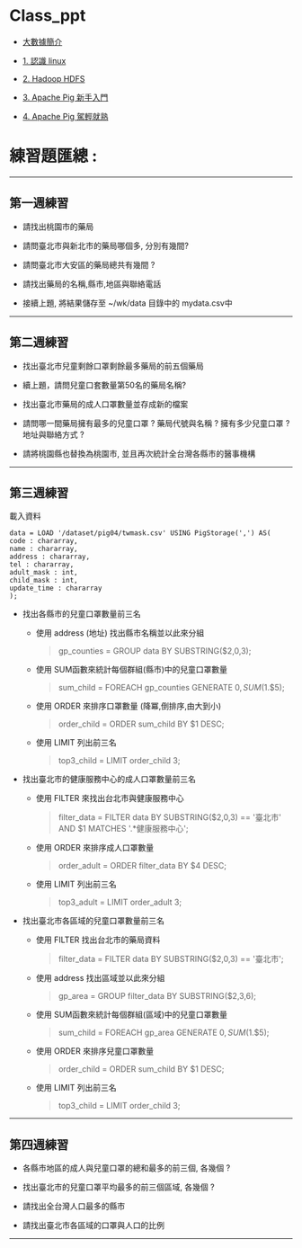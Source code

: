 # Class_ppt

- [大數據簡介](https://github.com/xuan103/BigData/wiki/%E5%A4%A7%E6%95%B8%E6%93%9A%E7%B0%A1%E4%BB%8B)

- [1. 認識 linux](https://github.com/xuan103/BigData/wiki/1.-%E8%AA%8D%E8%AD%98-linux)

- [2. Hadoop HDFS](https://github.com/xuan103/BigData/wiki/2.-Hadoop-HDFS)

- [3. Apache Pig 新手入門](https://github.com/xuan103/BigData/wiki/3.-Apache-Pig-%E6%96%B0%E6%89%8B%E5%85%A5%E9%96%80)

- [4. Apache Pig 駕輕就熟](https://github.com/xuan103/BigData/wiki/4.-Apache-Pig-%E9%A7%95%E8%BC%95%E5%B0%B1%E7%86%9F)


# 練習題匯總 :

* * * 

## 第一週練習

- 請找出桃園市的藥局



- 請問臺北市與新北市的藥局哪個多, 分別有幾間?



- 請問臺北市大安區的藥局總共有幾間 ?



- 請找出藥局的名稱,縣市,地區與聯絡電話



- 接續上題, 將結果儲存至 ~/wk/data 目錄中的 mydata.csv中



* * * 

## 第二週練習

- 找出臺北市兒童剩餘口罩剩餘最多藥局的前五個藥局



- 續上題，請問兒童口套數量第50名的藥局名稱?



- 找出臺北市藥局的成人口罩數量並存成新的檔案



- 請問哪一間藥局擁有最多的兒童口罩 ? 藥局代號與名稱 ? 擁有多少兒童口罩 ? 地址與聯絡方式  ?



- 請將桃園縣也替換為桃園市, 並且再次統計全台灣各縣市的醫事機構



 * * *

## 第三週練習

載入資料
```
data = LOAD '/dataset/pig04/twmask.csv' USING PigStorage(',') AS(
code : chararray,
name : chararray,
address : chararray,
tel : chararray,
adult_mask : int,
child_mask : int,
update_time : chararray
);
```

- 找出各縣市的兒童口罩數量前三名

    - 使用 address (地址) 找出縣市名稱並以此來分組
      
      > gp_counties = GROUP data BY SUBSTRING($2,0,3);

    - 使用 SUM函數來統計每個群組(縣市)中的兒童口罩數量
      > sum_child = FOREACH gp_counties GENERATE $0,SUM($1.$5);

    - 使用 ORDER 來排序口罩數量 (降冪,倒排序,由大到小)
      > order_child = ORDER sum_child BY $1 DESC;

    - 使用 LIMIT 列出前三名
      > top3_child = LIMIT order_child 3;


- 找出臺北市的健康服務中心的成人口罩數量前三名

    - 使用 FILTER 來找出台北市與健康服務中心
      > filter_data = FILTER data BY SUBSTRING($2,0,3) == '臺北市' AND $1 MATCHES '.*健康服務中心';

    - 使用 ORDER 來排序成人口罩數量
      > order_adult = ORDER filter_data BY $4 DESC;

    - 使用 LIMIT 列出前三名
      > top3_adult = LIMIT order_adult 3;


- 找出臺北市各區域的兒童口罩數量前三名

    - 使用 FILTER 找出台北市的藥局資料
      > filter_data = FILTER data BY SUBSTRING($2,0,3) == '臺北市';

    - 使用 address 找出區域並以此來分組
      > gp_area = GROUP filter_data BY SUBSTRING($2,3,6);

    - 使用 SUM函數來統計每個群組(區域)中的兒童口罩數量
      > sum_child = FOREACH gp_area GENERATE $0,SUM($1.$5);

    - 使用 ORDER 來排序兒童口罩數量
      > order_child = ORDER sum_child BY $1 DESC;

    - 使用 LIMIT 列出前三名
      > top3_child = LIMIT order_child 3;

* * *

## 第四週練習

- 各縣市地區的成人與兒童口罩的總和最多的前三個, 各幾個 ?



- 找出臺北市的兒童口罩平均最多的前三個區域, 各幾個 ?



- 請找出全台灣人口最多的縣市



- 請找出臺北市各區域的口罩與人口的比例



* * *


